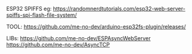 ESP32 SPIFFS eg: https://randomnerdtutorials.com/esp32-web-server-spiffs-spi-flash-file-system/

TOOL: https://github.com/me-no-dev/arduino-esp32fs-plugin/releases/


LIBs: https://github.com/me-no-dev/ESPAsyncWebServer
      https://github.com/me-no-dev/AsyncTCP
